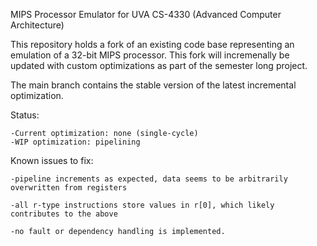 MIPS Processor Emulator for UVA CS-4330 (Advanced Computer Architecture)

  This repository holds a fork of an existing code base representing an emulation of a 32-bit MIPS processor. This fork will incremenally be updated with custom optimizations as part of the semester long project.

The main branch contains the stable version of the latest incremental optimization.

Status:

    -Current optimization: none (single-cycle)
    -WIP optimization: pipelining

Known issues to fix:
  
    -pipeline increments as expected, data seems to be arbitrarily overwritten from registers
    
    -all r-type instructions store values in r[0], which likely contributes to the above
    
    -no fault or dependency handling is implemented.
